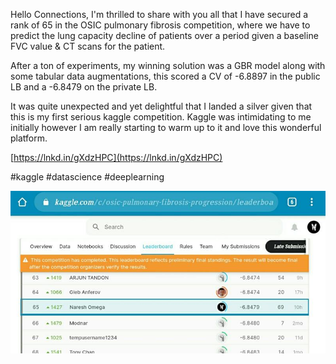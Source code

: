 Hello Connections, I'm thrilled to share with you all that I have secured a rank of 65 in the OSIC pulmonary fibrosis competition, where we have to predict the lung capacity decline of patients over a period given a baseline FVC value & CT scans for the patient.   
  
After a ton of experiments, my winning solution was a GBR model along with some tabular data augmentations, this scored a CV of -6.8897 in the public LB and a -6.8479 on the private LB.  
  
It was quite unexpected and yet delightful that I landed a silver given that this is my first serious kaggle competition. Kaggle was intimidating to me initially however I am really starting to warm up to it and love this wonderful platform.  
  
[https://lnkd.in/gXdzHPC](https://lnkd.in/gXdzHPC)  
  
#kaggle #datascience #deeplearning

![No alternative text description for this image](images/6.01.jpg)  

